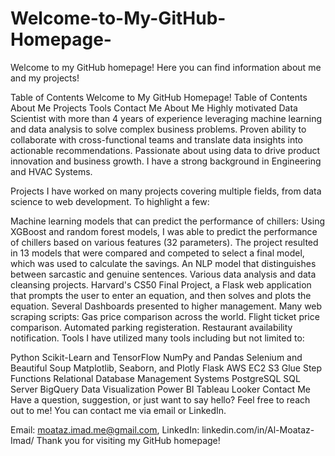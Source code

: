 # Welcome-to-My-GitHub-Homepage-

Welcome to my GitHub homepage! Here you can find information about me and my projects!

Table of Contents
Welcome to My GitHub Homepage!
Table of Contents
About Me
Projects
Tools
Contact Me
About Me
Highly motivated Data Scientist with more than 4 years of experience leveraging machine learning and data analysis to solve complex business problems. Proven ability to collaborate with cross-functional teams and translate data insights into actionable recommendations. Passionate about using data to drive product innovation and business growth.
I have a strong background in Engineering and HVAC Systems.

Projects
I have worked on many projects covering multiple fields, from data science to web development. To highlight a few:

Machine learning models that can predict the performance of chillers:
Using XGBoost and random forest models, I was able to predict the performance of chillers based on various features (32 parameters).
The project resulted in 13 models that were compared and competed to select a final model, which was used to calculate the savings.
An NLP model that distinguishes between sarcastic and genuine sentences.
Various data analysis and data cleansing projects.
Harvard's CS50 Final Project, a Flask web application that prompts the user to enter an equation, and then solves and plots the equation.
Several Dashboards presented to higher management.
Many web scraping scripts:
Gas price comparison across the world.
Flight ticket price comparison.
Automated parking registeration.
Restaurant availability notification.
Tools
I have utilized many tools including but not limited to:

Python
Scikit-Learn and TensorFlow
NumPy and Pandas
Selenium and Beautiful Soup
Matplotlib, Seaborn, and Plotly
Flask
AWS
EC2
S3
Glue
Step Functions
Relational Database Management Systems
PostgreSQL
SQL Server
BigQuery
Data Visualization
Power BI
Tableau
Looker
Contact Me
Have a question, suggestion, or just want to say hello? Feel free to reach out to me! You can contact me via email or LinkedIn.

Email: moataz.imad.me@gmail.com,
LinkedIn: linkedin.com/in/Al-Moataz-Imad/
Thank you for visiting my GitHub homepage!
